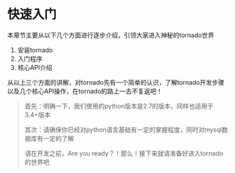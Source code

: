 # 快速入门

本章节主要从以下几个方面进行逐步介绍，引领大家进入神秘的tornado世界

1. 安装tornado
2. 入门程序
3. 核心API介绍

从以上三个方面的讲解，对tornado先有一个简单的认识，了解tornado开发步骤以及几个核心API操作，在tornado的路上一去不复返吧！

> 首先：明确一下，我们使用的python版本是2.7的版本，同样也适用于3.4+版本
>
> 其次：请确保你已经对python语言基础有一定的掌握程度，同时对mysql数据库有一定的了解
>
> 请在开发之前，Are you ready？！那么！接下来就请准备好进入tornado的世界吧



